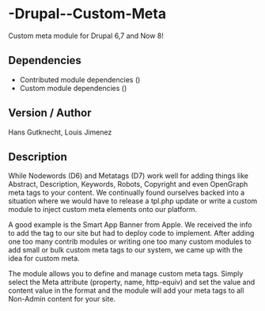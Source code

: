 -Drupal--Custom-Meta
====================

Custom meta module for Drupal 6,7 and Now 8!

## Dependencies
- Contributed module dependencies ()
- Custom module dependencies ()

## Version / Author
Hans Gutknecht, Louis Jimenez

## Description
While Nodewords (D6) and Metatags (D7) work well for adding things like Abstract, Description, Keywords, Robots, Copyright and even OpenGraph meta tags to your content. We continually found ourselves backed into a situation where we would have to release a tpl.php update or write a custom module to inject custom meta elements onto our platform.

A good example is the Smart App Banner from Apple. We received the info to add the tag to our site but had to deploy code to implement. After adding one too many contrib modules or writing one too many custom modules to add small or bulk custom meta tags to our system, we came up with the idea for custom meta.

The module allows you to define and manage custom meta tags. Simply select the Meta attribute (property, name, http-equiv) and set the value and content value in the format and the module will add your meta tags to all Non-Admin content for your site.
